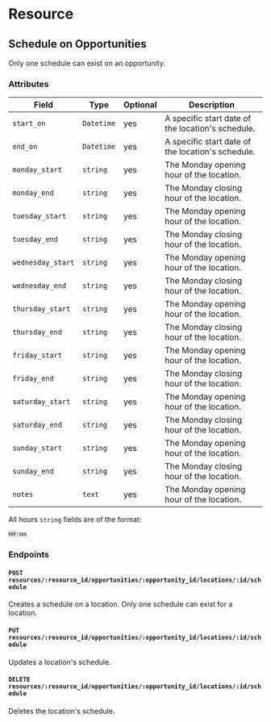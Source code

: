 # Resource

## Schedule on Opportunities

Only one schedule can exist on an opportunity.

### Attributes

Field             | Type         | Optional | Description    
------------------|--------------|----------|---------------------------------
`start_on`        | `Datetime`   | yes      | A specific start date of the location's schedule.
`end_on`          | `Datetime`   | yes      | A specific start date of the location's schedule.
`monday_start`    | `string`     | yes      | The Monday opening hour of the location.
`monday_end`      | `string`     | yes      | The Monday closing hour of the location.
`tuesday_start`   | `string`     | yes      | The Monday opening hour of the location.
`tuesday_end`     | `string`     | yes      | The Monday closing hour of the location.
`wednesday_start` | `string`     | yes      | The Monday opening hour of the location.
`wednesday_end`   | `string`     | yes      | The Monday closing hour of the location.
`thursday_start`  | `string`     | yes      | The Monday opening hour of the location.
`thursday_end`    | `string`     | yes      | The Monday closing hour of the location.
`friday_start`    | `string`     | yes      | The Monday opening hour of the location.
`friday_end`      | `string`     | yes      | The Monday closing hour of the location.
`saturday_start`  | `string`     | yes      | The Monday opening hour of the location.
`saturday_end`    | `string`     | yes      | The Monday closing hour of the location.
`sunday_start`    | `string`     | yes      | The Monday opening hour of the location.
`sunday_end`      | `string`     | yes      | The Monday closing hour of the location.
`notes`           | `text`       | yes      | The Monday opening hour of the location.

All hours `string` fields are of the format:

    HH:mm

### Endpoints

#### `POST resources/:resource_id/opportunities/:opportunity_id/locations/:id/schedule`

Creates a schedule on a location. Only one schedule can exist for a location.

#### `PUT resources/:resource_id/opportunities/:opportunity_id/locations/:id/schedule`

Updates a location's schedule.

#### `DELETE resources/:resource_id/opportunities/:opportunity_id/locations/:id/schedule`

Deletes the location's schedule.
